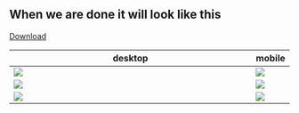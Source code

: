 ## When we are done it will look like this

<a href="/files/1/example.zip" class="btn btn-primary">Download</a>

desktop  |  mobile
--|--
![](/images/1/weekend20176.png)  |  ![](/images/1/weekend20175.png)
![](/images/1/weekend20173.png)  |  ![](/images/1/weekend20174.png)
![](/images/1/weekend20172.png)  |  ![](/images/1/weekend20171.png)

<style>
  table:first-of-type tr td:nth-child(1) {width: 100%; vertical-align: top;}
  table:first-of-type tr td:nth-child(1) img {max-width: 100%;}
</style>
